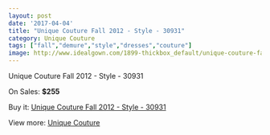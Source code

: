 ```yaml
---
layout: post
date: '2017-04-04'
title: "Unique Couture Fall 2012 - Style - 30931"
category: Unique Couture
tags: ["fall","demure","style","dresses","couture"]
image: http://www.idealgown.com/1899-thickbox_default/unique-couture-fall-2012-style-30931.jpg
---
```

Unique Couture Fall 2012 - Style - 30931

On Sales: **$255**
<a href="https://www.idealgown.com/en/unique-couture/906-unique-couture-fall-2012-style-30931.html"><amp-img layout="responsive" width="600" height="600" src="//www.idealgown.com/1899-thickbox_default/unique-couture-fall-2012-style-30931.jpg" alt="Unique Couture Fall 2012 - Style - 30931 0" /></a>
<a href="https://www.idealgown.com/en/unique-couture/906-unique-couture-fall-2012-style-30931.html"><amp-img layout="responsive" width="600" height="600" src="//www.idealgown.com/1900-thickbox_default/unique-couture-fall-2012-style-30931.jpg" alt="Unique Couture Fall 2012 - Style - 30931 1" /></a>

Buy it: [Unique Couture Fall 2012 - Style - 30931](https://www.idealgown.com/en/unique-couture/906-unique-couture-fall-2012-style-30931.html "Unique Couture Fall 2012 - Style - 30931")

View more: [Unique Couture](https://www.idealgown.com/en/11-unique-couture "Unique Couture")